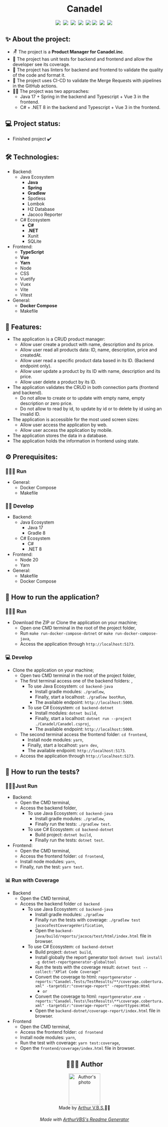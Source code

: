 <h1 align="center">Canadel</h1>

<div align="center">
<img src="https://img.shields.io/badge/GitHub-000?style=social&logoColor=469BD2&logo=github">&nbsp;
<img src="https://img.shields.io/badge/Docker-000?style=social&logoColor=469BD2&logo=docker">&nbsp;
<img src="https://img.shields.io/badge/TypeScript-000?style=social&logoColor=469BD2&logo=typescript">&nbsp;
<img src="https://img.shields.io/badge/Vue-000?style=social&logoColor=469BD2&logo=vue.js">&nbsp;
<img src="https://img.shields.io/badge/Java-000?style=social&logoColor=469BD2&logo=openjdk">
<img src="https://img.shields.io/badge/Spring-000?style=social&logoColor=469BD2&logo=spring">&nbsp;
<img src="https://img.shields.io/badge/C%23-000?style=social&logoColor=469BD2&logo=c#">&nbsp;
<img src="https://img.shields.io/badge/.NET-000?style=social&logoColor=469BD2&logo=dotnet">&nbsp;
</div>

## ✨ About the project:

- 🪑 The project is a **Product Manager for Canadel.inc**.
- 🧪 The project has unit tests for backend and frontend and allow the developer see its coverage.
- 🧹 The project has linters for backend and frontend to validate the quality of the code and format it.
- 🐳 The project uses CI-CD to validate the Merge Requests with pipelines in the GitHub actions.
- 🧑‍💻 The project was two approaches:
  - Java 17 + Spring in the backend and Typescript + Vue 3 in the frontend.
  - C# + .NET 8 in the backend and Typescript + Vue 3 in the frontend.

## 💻 Project status:

- Finished project ✔️

## 🛠 Technologies:

- Backend:
  - Java Ecosystem
    - **Java**
    - **Spring**
    - **Gradlew**
    - Spotless
    - Lombok
    - H2 Database
    - Jacoco Reporter
  - C# Ecosystem
    - **C#**
    - **.NET**
    - Xunit
    - SQLite
- Frontend:
  - **TypeScript**
  - **Vue**
  - **Yarn**
  - Node
  - CSS
  - Vuetify
  - Vuex
  - Vite
  - Vitest
- General:
  - **Docker Compose**
  - Makefile

## 📝 Features:

- The application is a CRUD product manager:
  - Allow user create a product with name, description and its price.
  - Allow user read all products data: ID, name, description, price and createdAt.
  - Allow user read a specific product data based in its ID. (Backend endpoint only).
  - Allow user update a product by its ID with name, description and its price.
  - Allow user delete a product by its ID.
- The application validates the CRUD in both connection parts (frontend and backend).
  - Do not allow to create or to update with empty name, empty description or zero price.
  - Do not allow to read by id, to update by id or to delete by id using an invalid ID.
- The application is accessible for the most used screen sizes:
  - Allow user access the application by web.
  - Allow user access the application by mobile.
- The application stores the data in a database.
- The application holds the information in frontend using state.

## ⚙️ Prerequisites:

### 🏃‍♂️‍➡️ Run

- General:
  - Docker Compose
  - Makefile

### 🧑‍💻 Develop

- Backend:
  - Java Ecosystem
    - Java 17
    - Gradle 8
  - C# Ecosystem
    - C#
    - .NET 8
- Frontend:
  - Node 20
  - Yarn
- General:
  - Makefile
  - Docker Compose

## 🚀 How to run the application?

### 🏃‍♂️‍➡️ Run

- Download the ZIP or Clone the application on your machine;
  - Open one CMD terminal in the root of the project folder,
  - Run `make run-docker-compose-dotnet` or `make run-docker-compose-java`,
  - Access the application through `http://localhost:5173`.

### 💻 Develop

- Clone the application on your machine;
  - Open two CMD terminal in the root of the project folder,
  - The first terminal access one of the backend folders: ,
    - To use Java Ecosystem: `cd backend-java`
      - Install gradle modules: `./gradlew`,
      - Finally, start a localhost: `./gradlew bootRun`,
      - The available endpoint: `http://localhost:5000`.
    - To use C# Ecosystem: `cd backend-dotnet`
      - Install modules: `dotnet build`,
      - Finally, start a localhost: `dotnet run --project ./Canadel/Canadel.csproj`,
      - The available endpoint: `http://localhost:5000`.
  - The second terminal access the frontend folder: `cd frontend`,
    - Install node modules: `yarn`,
    - Finally, start a localhost: `yarn dev`,
    - The available endpoint: `http://localhost:5173`.
  - Access the application through `http://localhost:5173`.

## 🧪 How to run the tests?

### 🏃‍♂️‍➡️Just Run

- Backend:
  - Open the CMD terminal,
  - Access the backend folder,
    - To use Java Ecosystem: `cd backend-java`
      - Install gradle modules: `./gradlew`,
      - Finally run the tests: `./gradlew test`.
    - To use C# Ecosystem: `cd backend-dotnet`
      - Build project: `dotnet build`,
      - Finally run the tests: `dotnet test`.
- Frontend:
  - Open the CMD terminal,
  - Access the frontend folder: `cd frontend`,
  - Install node modules: `yarn`,
  - Finally, run the test: `yarn test`.

### 📊 Run with Coverage

- Backend
  - Open the CMD terminal,
  - Access the backend folder `cd backend`
    - To use Java Ecosystem: `cd backend-java`
      - Install gradle modules: `./gradlew`
      - Finally run the tests with coverage: `./gradlew test jacocoTestCoverageVerification`,
      - Open the `backend-java/build/reports/jacoco/test/html/index.html` file in browser.
    - To use C# Ecosystem: `cd backend-dotnet`
      - Build project: `dotnet build`,
      - Install globally the report generator tool: `dotnet tool install -g dotnet-reportgenerator-globaltool`
      - Run the tests with the coverage result: `dotnet test --collect:"XPlat Code Coverage"`
      - Convert the coverage to html: `reportgenerator -reports:"Canadel.Tests/TestResults/**/coverage.cobertura.xml" -targetdir:"coverage-report" -reporttypes:Html`
        - `or`
      - Convert the coverage to html: `reportgenerator.exe -reports:"Canadel.Tests\TestResults\**\coverage.cobertura.xml" -targetdir:"coverage-report" -reporttypes:Html`
      - Open the `backend-dotnet/coverage-report/index.html` file in browser.
- Frontend
  - Open the CMD terminal,
  - Access the frontend folder: `cd frontend`
  - Install node modules: `yarn`,
  - Run the test with coverage: `yarn test:coverage`,
  - Open the `frontend/coverage/index.html` file in browser.

<h2 align="center">👨🏽‍💻 Author</h2>

<div align="center">
<img width="100px;" src="https://avatars.githubusercontent.com/u/84406367?v=4" alt="Author's photo"/>
<br><span>Made by <a href="https://github.com/ArthurVBS" target="_blank" rel="external">Arthur V.B.S.</a>✌🏽</span>
</div>

<h6 align="center">Made with <a href="https://github.com/ArthurVBS/ReadmeGenerator" target="_blank" rel="external">ArthurVBS's Readme Generator</a></h6>

